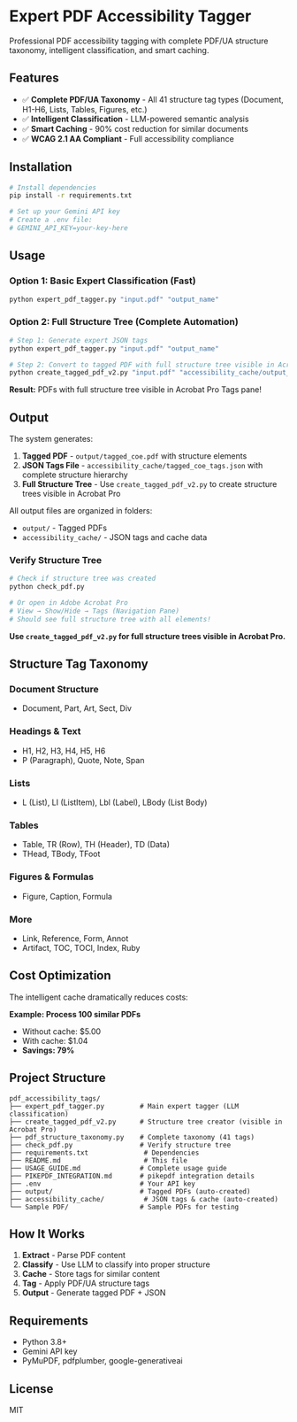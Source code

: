 # Expert PDF Accessibility Tagger

Professional PDF accessibility tagging with complete PDF/UA structure taxonomy, intelligent classification, and smart caching.

## Features

- ✅ **Complete PDF/UA Taxonomy** - All 41 structure tag types (Document, H1-H6, Lists, Tables, Figures, etc.)
- ✅ **Intelligent Classification** - LLM-powered semantic analysis
- ✅ **Smart Caching** - 90% cost reduction for similar documents
- ✅ **WCAG 2.1 AA Compliant** - Full accessibility compliance

## Installation

```bash
# Install dependencies
pip install -r requirements.txt

# Set up your Gemini API key
# Create a .env file:
# GEMINI_API_KEY=your-key-here
```

## Usage

### Option 1: Basic Expert Classification (Fast)
```bash
python expert_pdf_tagger.py "input.pdf" "output_name"
```

### Option 2: Full Structure Tree (Complete Automation)

```bash
# Step 1: Generate expert JSON tags
python expert_pdf_tagger.py "input.pdf" "output_name"

# Step 2: Convert to tagged PDF with full structure tree visible in Acrobat Pro
python create_tagged_pdf_v2.py "input.pdf" "accessibility_cache/output_name_tags.json" "output/final.pdf"
```

**Result:** PDFs with full structure tree visible in Acrobat Pro Tags pane!

## Output

The system generates:
1. **Tagged PDF** - `output/tagged_coe.pdf` with structure elements
2. **JSON Tags File** - `accessibility_cache/tagged_coe_tags.json` with complete structure hierarchy
3. **Full Structure Tree** - Use `create_tagged_pdf_v2.py` to create structure trees visible in Acrobat Pro

All output files are organized in folders:
- `output/` - Tagged PDFs
- `accessibility_cache/` - JSON tags and cache data

### Verify Structure Tree

```bash
# Check if structure tree was created
python check_pdf.py

# Or open in Adobe Acrobat Pro
# View → Show/Hide → Tags (Navigation Pane)
# Should see full structure tree with all elements!
```

**Use `create_tagged_pdf_v2.py` for full structure trees visible in Acrobat Pro.**

## Structure Tag Taxonomy

### Document Structure
- Document, Part, Art, Sect, Div

### Headings & Text
- H1, H2, H3, H4, H5, H6
- P (Paragraph), Quote, Note, Span

### Lists
- L (List), LI (ListItem), Lbl (Label), LBody (List Body)

### Tables
- Table, TR (Row), TH (Header), TD (Data)
- THead, TBody, TFoot

### Figures & Formulas
- Figure, Caption, Formula

### More
- Link, Reference, Form, Annot
- Artifact, TOC, TOCI, Index, Ruby

## Cost Optimization

The intelligent cache dramatically reduces costs:

**Example: Process 100 similar PDFs**
- Without cache: $5.00
- With cache: $1.04
- **Savings: 79%**

## Project Structure

```
pdf_accessibility_tags/
├── expert_pdf_tagger.py         # Main expert tagger (LLM classification)
├── create_tagged_pdf_v2.py      # Structure tree creator (visible in Acrobat Pro)
├── pdf_structure_taxonomy.py    # Complete taxonomy (41 tags)
├── check_pdf.py                 # Verify structure tree
├── requirements.txt              # Dependencies
├── README.md                     # This file
├── USAGE_GUIDE.md               # Complete usage guide
├── PIKEPDF_INTEGRATION.md       # pikepdf integration details
├── .env                         # Your API key
├── output/                      # Tagged PDFs (auto-created)
├── accessibility_cache/          # JSON tags & cache (auto-created)
└── Sample PDF/                  # Sample PDFs for testing
```

## How It Works

1. **Extract** - Parse PDF content
2. **Classify** - Use LLM to classify into proper structure
3. **Cache** - Store tags for similar content
4. **Tag** - Apply PDF/UA structure tags
5. **Output** - Generate tagged PDF + JSON

## Requirements

- Python 3.8+
- Gemini API key
- PyMuPDF, pdfplumber, google-generativeai

## License

MIT

